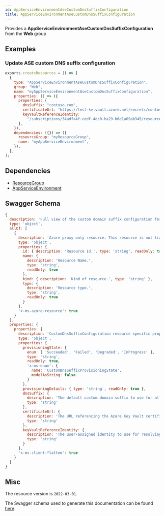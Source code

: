 ```yaml
---
id: AppServiceEnvironmentAseCustomDnsSuffixConfiguration
title: AppServiceEnvironmentAseCustomDnsSuffixConfiguration
---
```

Provides a **AppServiceEnvironmentAseCustomDnsSuffixConfiguration** from the **Web** group
## Examples
### Update ASE custom DNS suffix configuration
```js
exports.createResources = () => [
  {
    type: "AppServiceEnvironmentAseCustomDnsSuffixConfiguration",
    group: "Web",
    name: "myAppServiceEnvironmentAseCustomDnsSuffixConfiguration",
    properties: () => ({
      properties: {
        dnsSuffix: "contoso.com",
        certificateUrl: "https://test-kv.vault.azure.net/secrets/contosocert",
        keyVaultReferenceIdentity:
          "/subscriptions/34adfa4f-cedf-4dc0-ba29-b6d1a69ab345/resourcegroups/test-rg/providers/microsoft.managedidentity/userassignedidentities/test-user-mi",
      },
    }),
    dependencies: ({}) => ({
      resourceGroup: "myResourceGroup",
      name: "myAppServiceEnvironment",
    }),
  },
];

```
## Dependencies
- [ResourceGroup](../Resources/ResourceGroup.md)
- [AppServiceEnvironment](../Web/AppServiceEnvironment.md)
## Swagger Schema
```js
{
  description: 'Full view of the custom domain suffix configuration for ASEv3.',
  type: 'object',
  allOf: [
    {
      description: 'Azure proxy only resource. This resource is not tracked by Azure Resource Manager.',
      type: 'object',
      properties: {
        id: { description: 'Resource Id.', type: 'string', readOnly: true },
        name: {
          description: 'Resource Name.',
          type: 'string',
          readOnly: true
        },
        kind: { description: 'Kind of resource.', type: 'string' },
        type: {
          description: 'Resource type.',
          type: 'string',
          readOnly: true
        }
      },
      'x-ms-azure-resource': true
    }
  ],
  properties: {
    properties: {
      description: 'CustomDnsSuffixConfiguration resource specific properties',
      type: 'object',
      properties: {
        provisioningState: {
          enum: [ 'Succeeded', 'Failed', 'Degraded', 'InProgress' ],
          type: 'string',
          readOnly: true,
          'x-ms-enum': {
            name: 'CustomDnsSuffixProvisioningState',
            modelAsString: false
          }
        },
        provisioningDetails: { type: 'string', readOnly: true },
        dnsSuffix: {
          description: 'The default custom domain suffix to use for all sites deployed on the ASE.',
          type: 'string'
        },
        certificateUrl: {
          description: 'The URL referencing the Azure Key Vault certificate secret that should be used as the default SSL/TLS certificate for sites with the custom domain suffix.',
          type: 'string'
        },
        keyVaultReferenceIdentity: {
          description: 'The user-assigned identity to use for resolving the key vault certificate reference. If not specified, the system-assigned ASE identity will be used if available.',
          type: 'string'
        }
      },
      'x-ms-client-flatten': true
    }
  }
}
```
## Misc
The resource version is `2022-03-01`.

The Swagger schema used to generate this documentation can be found [here](https://github.com/Azure/azure-rest-api-specs/tree/main/specification/web/resource-manager/Microsoft.Web/stable/2022-03-01/AppServiceEnvironments.json).
